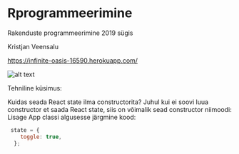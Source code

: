 # Rprogrammeerimine
Rakenduste programmeerimine 2019 sügis


Kristjan Veensalu 


https://infinite-oasis-16590.herokuapp.com/


![alt text](https://i.redd.it/4orx0op2b7o31.jpg)

Tehniline küsimus: 

Kuidas seada React state ilma constructorita?
Juhul kui ei soovi luua constructor et saada React state, siis on võimalik sead constructor niimoodi: 
Lisage App classi algusesse järgmine kood: 
```javascript
 state = {
    toggle: true,
  };
```


